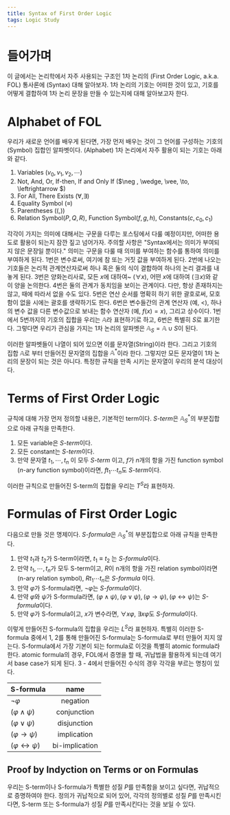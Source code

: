 ```yaml
---
title: Syntax of First Order Logic
tags: Logic Study
---
```


# 들어가며

이 글에서는 논리학에서 자주 사용되는 구조인 1차 논리의 (First Order Logic, a.k.a. FOL) 통사론에 (Syntax) 대해 알아보자.
1차 논리의 기호는 어떠한 것이 있고, 기호를 어떻게 결합하여 1차 논리 문장을 만들 수 있는지에 대해 알아보고자 한다.

# Alphabet of FOL

우리가 새로운 언어를 배우게 된다면, 가장 먼저 배우는 것이 그 언어를 구성하는 기호의 (Symbol) 집합인 알파벳이다. (Alphabet)
1차 논리에서 자주 활용이 되는 기호는 아래와 같다.

1. Variables ($v_0 , v_1, v_2, \cdots$)
2. Not, And, Or, If-then, If and Only If ($\neg , \wedge, \vee, \to, \leftrightarrow $)
3. For All, There Exists ($\forall , \exists$)
4. Equality Symbol ($\equiv$)
5. Parentheses ($(, )$)
6. Relation Symbol($P,Q,R$), Function Symbol($f, g, h$), Constants($c, c_0, c_1$) 

각각이 가지는 의미에 대해서는 구문을 다루는 포스팅에서 다룰 예정이지만, 어떠한 용도로 활용이 되는지 잠깐 짚고 넘어가자.
주의할 사항은 "Syntax에서는 의미가 부여되지 않은 문장일 뿐이다." 
의미는 구문을 다룰 때 의미를 부여하는 함수를 통하여 의미를 부여하게 된다.
1번은 변수로써, 여기에 참 또는 거짓 값을 부여하게 된다.
2번에 나오는 기호들은 논리적 관계연산자로써 하나 혹은 둘의 식이 결합하여 하나의 논리 결과를 내놓게 된다.
3번은 양화논리사로, 모든 $x$에 대하여~ ($\forall x$), 어떤 $x$에 대하여 ($\exists x$)와 같이 양을 논의한다.
4번은 둘의 관계가 동치임을 보이는 관계이다.
다만, 항상 존재하지는 않고, 때에 따라서 없을 수도 있다.
5번은 연산 순서를 명확히 하기 위한 괄호로써, 모호함이 없을 시에는 괄호를 생략하기도 한다.
6번은 변수들간의 관계 연산자 (예, $<$), 하나의 변수 값을 다른 변수값으로 보내는 함수 연산자 (예, $f(x)=x$), 그리고 상수이다.
1번에서 5번까지의 기호의 집합을 우리는 $\mathbb{A}$라 표현하기로 하고, 6번은 특별히 $S$로 표기한다.
그렇다면 우리가 관심을 가지는 1차 논리의 알파벳은 $\mathbb{A}_S = \mathbb{A} \cup S$이 된다.

이러한 알파벳들이 나열이 되어 있으면 이를 문자열(String)이라 한다. 
그리고 기호의 집합 $\mathbb{A}$로 부터 만들어진 문자열의 집합을 $\mathbb{A}^*$이라 한다.
그렇지만 모든 문자열이 1차 논리의 문장이 되는 것은 아니다.
특정한 규칙을 만족 시키는 문자열이 우리의 분석 대상이다.

# Terms of First Order Logic

규칙에 대해 가장 먼저 정의할 내용은, 기본적인 term이다.
*S-term*은 ${\mathbb{A}_S}^*$의 부분집합으로 아래 규칙을 만족한다.

1. 모든 variable은 *S-term*이다.
2. 모든 constant는 *S-term*이다.
3. 만약 문자열 $t_1, \cdots, t_n$ 이 모두 *S-term* 이고, $f$가 $n$개의 항을 가진 function symbol ($n$-ary function symbol)이라면, $ft_1 \cdots t_n$도 *S-term*이다.

이러한 규칙으로 만들어진 S-term의 집합을 우리는 $T^S$라 표현하자.

# Formulas of First Order Logic

다음으로 만들 것은 명제이다.
*S-formula*은 ${\mathbb{A}_S}^*$의 부분집합으로 아래 규칙을 만족한다.

1. 만약 $t_1$과 $t_2$가 S-term이라면, $t_1 \equiv t_2$ 는 *S-formula*이다.
2. 만약 $t_1, \cdots, t_n$가 모두 S-term이고, $R$이 n개의 항을 가진 relation symbol이라면 (n-ary relation symbol), $R t_1 \cdots t_n$은 *S-formula* 이다.
3. 만약 $\varphi$가 S-formula라면, $\neg\varphi$는 *S-formula*이다.
4. 만약 $\varphi$와 $\psi$가 S-formula라면, $(\varphi \wedge \psi), (\varphi \vee \psi), (\varphi \to \psi), (\varphi \leftrightarrow \psi)$는 *S-formula*이다.
5. 만약 $\varphi$가 S-formula이고, $x$가 변수라면, $\forall x \varphi$, $\exists x \varphi$도 *S-formula*이다.

이렇게 만들어진 S-formula의 집합을 우리는 $L^S$라 표현하자.
특별히 이러한 S-formula 중에서 1, 2를 통해 만들어진 S-formula는 S-formula로 부터 만들어 지지 않는다.
S-formula에서 가장 기본이 되는 formula로 이것을 특별히 atomic formula라 한다.
atomic formula의 경우, FOL에서 증명을 할 때, 귀납법을 활용하게 되는데 여기서 base case가 되게 된다.
3 - 4에서 만들어진 수식의 경우 각각을 부르는 명칭이 있다.

| S-formula | name |
| --- | :---: |
| $\neg\varphi$ | negation |
| $(\varphi \wedge \psi)$ | conjunction |
| $(\varphi \vee \psi)$ | disjunction |
| $(\varphi \to \psi)$ | implication |
| $(\varphi \leftrightarrow \psi)$ | bi-implication |

## Proof by Indyction on Terms or on Formulas

우리는 S-term이나 S-formula가 특별한 성질 $P$를 만족함을 보이고 싶다면, 귀납적으로 증명하여야 한다.
정의가 귀납적으로 되어 있어, 각각의 정의별로 성질 $P$를 만족시킨다면, S-term 또는 S-formula가 성질 $P$를 만족시킨다는 것을 보일 수 있다.
